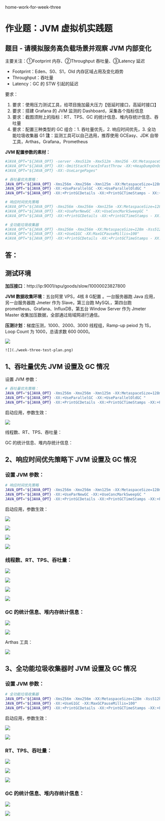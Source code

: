 home-work-for-week-three

# 作业题：JVM 虚拟机实践题

## 题目 - 请模拟服务高负载场景并观察 JVM 内部变化

主要关注：①Footprint 内存、②Throughput 吞吐量、③Latency 延迟

- Footprint：Eden、S0、S1，Old 内存区域占用及变化趋势
- Throughput：吞吐量
- Latency：GC 的 STW 引起的延迟



要求：

1. 要求：使用压力测试工具，给项目施加最大压力【低延时接口，高延时接口】
2. 要求：搭建 Grafana 的 JVM 监测的 Dashboard，采集各个指标信息
3. 要求：截图须附上的指标：RT、TPS、GC 的统计信息、堆内存统计信息、吞吐量
4. 要求：配置三种类型的 GC 组合：1. 吞吐量优先，2. 响应时间优先，3. 全功能垃圾收集器 G1 **注**：监测工具可以自己选用，推荐使用 GCEasy、JDK 自带工具，Arthas，Grafana，Prometheus



**JVM 配置参数的素材：**

```Bash
#JAVA_OPT="${JAVA_OPT} -server -Xms512m -Xmx512m -Xmn256 -XX:MetaspaceSize=128m -XX:MaxMetaspaceSize=320m"
#JAVA_OPT="${JAVA_OPT} -XX:-OmitStackTraceInFastThrow -XX:+HeapDumpOnOutOfMemoryError -XX:HeapDumpPath=${BASE_DIR}/logs/java_heapdump.hprof"
#JAVA_OPT="${JAVA_OPT} -XX:-UseLargePages"

# 吞吐量优先策略： 
JAVA_OPT="${JAVA_OPT} -Xms256m -Xmx256m -Xmn125m -XX:MetaspaceSize=128m - Xss512k"
JAVA_OPT="${JAVA_OPT} -XX:+UseParallelGC -XX:+UseParallelOldGC "
JAVA_OPT="${JAVA_OPT} -XX:+PrintGCDetails -XX:+PrintGCTimeStamps - XX:+PrintGCDateStamps -XX:+PrintHeapAtGC -Xloggc:${BASE_DIR}/logs/gc-ps- po.log"

# 响应时间优先策略 
#JAVA_OPT="${JAVA_OPT} -Xms256m -Xmx256m -Xmn125m -XX:MetaspaceSize=128m - Xss512k" 
#JAVA_OPT="${JAVA_OPT} -XX:+UseParNewGC -XX:+UseConcMarkSweepGC "
#JAVA_OPT="${JAVA_OPT} -XX:+PrintGCDetails -XX:+PrintGCTimeStamps - XX:+PrintGCDateStamps -XX:+PrintHeapAtGC -Xloggc:${BASE_DIR}/logs/gc-parnew- cms.log" 

# 全功能垃圾收集器 
#JAVA_OPT="${JAVA_OPT} -Xms256m -Xmx256m -XX:MetaspaceSize=128m -Xss512k"
#JAVA_OPT="${JAVA_OPT} -XX:+UseG1GC -XX:MaxGCPauseMillis=100"
#JAVA_OPT="${JAVA_OPT} -XX:+PrintGCDetails -XX:+PrintGCTimeStamps - XX:+PrintGCDateStamps -XX:+PrintHeapAtGC -Xloggc:${BASE_DIR}/logs/gc-g- one.log"
```



## 答：

## 测试环境

**加压接口**：http://ip:9001/spu/goods/slow/10000023827800

**JVM 数据收集环境**：五台阿里 VPS，4核 8 G配置 。一台服务器跑 Java 应用，另一台服务器跑 Jmeter 作为 Slave，第三台跑 MySQL，第四台跑 prometheus、Grafana、InfluxDB，第五台 Window Server 作为 Jmeter Master 收集加压数据，全部通过局域网进行通信。

**压测计划**：梯度压测，1000、2000、3000 线程组，Ramp-up peiod 为 1S，Loop Count 为 1000，总请求数 600 0000。



![](./week-three-test-plan.png)

`![](./week-three-test-plan.png)`



## 1、吞吐量优先 JVM 设置及 GC 情况

设置 JVM 参数：

```Bash
# 吞吐量优先策略： 
JAVA_OPT="${JAVA_OPT} -Xms256m -Xmx256m -Xmn125m -XX:MetaspaceSize=128m -Xss512k " 
JAVA_OPT="${JAVA_OPT} -XX:+UseParallelGC -XX:+UseParallelOldGC "
JAVA_OPT="${JAVA_OPT} -XX:+PrintGCDetails -XX:+PrintGCTimeStamps -XX:+PrintGCDateStamps -XX:+PrintHeapAtGC -Xloggc:${BASE_DIR}/logs/gc-ps-po.log" 
```

启动应用，参数生效：

![](test-section-one-001.png)



线程数、RT、TPS、吞吐量：

GC 的统计信息、堆内存统计信息：



## 2、响应时间优先策略下  JVM 设置及 GC 情况

### 设置 JVM 参数：

```Bash
# 响应时间优先策略 
JAVA_OPT="${JAVA_OPT} -Xms256m -Xmx256m -Xmn125m -XX:MetaspaceSize=128m -Xss512k " 
JAVA_OPT="${JAVA_OPT} -XX:+UseParNewGC -XX:+UseConcMarkSweepGC "
JAVA_OPT="${JAVA_OPT} -XX:+PrintGCDetails -XX:+PrintGCTimeStamps -XX:+PrintGCDateStamps -XX:+PrintHeapAtGC -Xloggc:${BASE_DIR}/logs/gc-parnew-cms.log"
```

启动应用，参数生效： 

![](test-section-two-001.png)



![](test-section-two-002.png)



![](test-section-two-003.png)



![](test-section-two-004.png)



### 线程数、RT、TPS、吞吐量：

![](test-section-two-005.png)



![](test-section-two-006.png)



![](test-section-two-007.png)



![](test-section-two-008.png)



### GC 的统计信息、堆内存统计信息：

![](test-section-two-009.png)



![](test-section-two-010.png)



Arthas 工具：

![](test-section-two-011.png)



## 3、全功能垃圾收集器时  JVM 设置及 GC 情况

### 设置 JVM 参数：

```Bash
# 全功能垃圾收集器 
JAVA_OPT="${JAVA_OPT} -Xms256m -Xmx256m -XX:MetaspaceSize=128m -Xss512k "
JAVA_OPT="${JAVA_OPT} -XX:+UseG1GC -XX:MaxGCPauseMillis=100"
JAVA_OPT="${JAVA_OPT} -XX:+PrintGCDetails -XX:+PrintGCTimeStamps -XX:+PrintGCDateStamps -XX:+PrintHeapAtGC -Xloggc:${BASE_DIR}/logs/gc-g-one.log"
```



启动应用，参数生效：

![](test-section-three-001.png)



![](test-section-three-002.png)



### RT、TPS、吞吐量：

![](test-section-three-003.png)



![](test-section-three-004.png)



![](test-section-three-005.png)



### GC 的统计信息、堆内存统计信息：

![](test-section-three-006.png)



![](test-section-three-007.png)